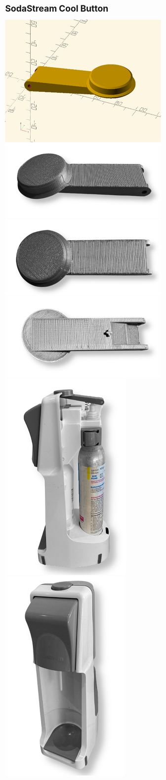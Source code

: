 SodaStream Cool Button
========================

![Button](https://raw.githubusercontent.com/qoobaa/sodastream-cool/main/cool.png)
![Button](https://raw.githubusercontent.com/qoobaa/sodastream-cool/main/cool01.png)
![Button](https://raw.githubusercontent.com/qoobaa/sodastream-cool/main/cool02.png)
![Button](https://raw.githubusercontent.com/qoobaa/sodastream-cool/main/cool03.png)
![Button](https://raw.githubusercontent.com/qoobaa/sodastream-cool/main/cool04.png)
![Button](https://raw.githubusercontent.com/qoobaa/sodastream-cool/main/cool05.png)
